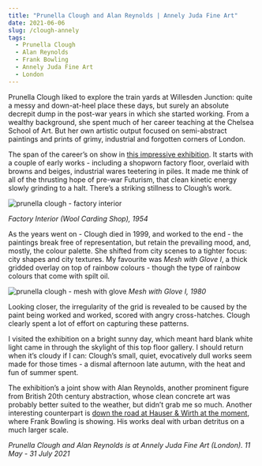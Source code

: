 ```yaml
---
title: "Prunella Clough and Alan Reynolds | Annely Juda Fine Art"
date: 2021-06-06
slug: /clough-annely
tags:
  - Prunella Clough
  - Alan Reynolds
  - Frank Bowling
  - Annely Juda Fine Art
  - London
---
```


Prunella Clough liked to explore the train yards at Willesden Junction: quite  a messy and down-at-heel place these days, but surely an absolute decrepit dump in the post-war years in which she started working. From a wealthy background, she spent much of her career teaching at the Chelsea School of Art. But her own artistic output focused on semi-abstract paintings and prints of grimy, industrial and forgotten corners of London.

The span of the career’s on show in [this impressive exhibition](https://www.annelyjudafineart.co.uk/exhibitions/59-prunella-clough-and-alan-reynolds/overview/). It starts with a couple of early works - including a shopworn factory floor, overlaid with browns and beiges, industrial wares teetering in piles. It made me think of all of the thrusting hope of pre-war Futurism, that clean kinetic energy slowly grinding to a halt. There’s a striking stillness to Clough’s work.

![prunella clough - factory interior](/clough-annely-1.jpg)

*Factory Interior (Wool Carding Shop), 1954*

As the years went on - Clough died in 1999, and worked to the end - the paintings break free of representation, but retain the prevailing mood, and, mostly, the colour palette. She shifted from city scenes to a tighter focus: city shapes and city textures. My favourite was *Mesh with Glove I*, a thick gridded overlay on top of rainbow colours - though the type of rainbow colours that come with spilt oil.

![prunella clough - mesh with glove](/clough-annely-2.jpg)
*Mesh with Glove I, 1980*

Looking closer, the irregularity of the grid is revealed to be caused by the paint being worked and worked, scored with angry cross-hatches. Clough clearly spent a lot of effort on capturing these patterns.

I visited the exhibition on a bright sunny day, which meant hard blank white light came in through the skylight of this top floor gallery. I should return when it’s cloudy if I can: Clough’s small, quiet, evocatively dull works seem made for those times - a dismal afternoon late autumn, with the heat and fun of summer spent.

The exhibition’s a joint show with Alan Reynolds, another prominent figure from British 20th century abstraction, whose clean concrete art was probably better suited to the weather, but didn’t grab me so much. Another interesting counterpart is [down the road at Hauser & Wirth at the moment](https://www.hauserwirth.com/hauser-wirth-exhibitions/31600-frank-bowling-london-new-york), where Frank Bowling is showing. His works deal with urban detritus on a much larger scale.

*Prunella Clough and Alan Reynolds is at Annely Juda Fine Art (London). 11 May - 31 July 2021*

